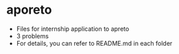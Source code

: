 # aporeto
- Files for internship application to apreto
- 3 problems
- For details, you can refer to README.md in each folder




